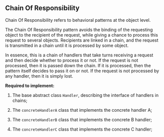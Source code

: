 ## Chain Of Responsibility

Chain Of Responsibility refers to behavioral patterns at the object level.

The Chain Of Responsibility pattern avoids the binding of the requesting object to the recipient of the request, while giving a chance to process this request to several objects. Recipients are linked in a chain, and the request is transmitted in a chain until it is processed by some object.

In essence, this is a chain of handlers that take turns receiving a request and then decide whether to process it or not. If the request is not processed, then it is passed down the chain. If it is processed, then the pattern itself decides to pass it on or not. If the request is not processed by any handler, then it is simply lost.

**Required to implement:**

1. The base abstract class `Handler`, describing the interface of handlers in chains;

2. The `concreteHandlerA` class that implements the concrete handler A;

3. The `concreteHandlerB` class that implements the concrete B handler;

4. The `concreteHandlerC` class that implements the concrete C handler;